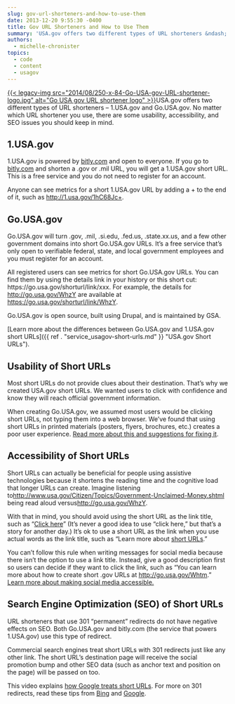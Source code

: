 ```yaml
---
slug: gov-url-shorteners-and-how-to-use-them
date: 2013-12-20 9:55:30 -0400
title: Gov URL Shorteners and How to Use Them
summary: 'USA.gov offers two different types of URL shorteners &ndash; 1.USA.gov and Go.USA.gov. No matter which URL shortener you use, there are some usability, accessibility, and SEO issues you should keep in mind. 1.USA.gov 1.USA.gov is powered by bitly.com and open to everyone. If you go to bitly.com and shorten a'
authors:
  - michelle-chronister
topics:
  - code
  - content
  - usagov
---
```


[{{< legacy-img src="2014/08/250-x-84-Go-USA-gov-URL-shortener-logo.jpg" alt="Go USA gov URL shortener logo" >}}](https://s3.amazonaws.com/digitalgov/_legacy-img/2013/12/GoUSA_logo.png)USA.gov offers two different types of URL shorteners – 1.USA.gov and Go.USA.gov. No matter which URL shortener you use, there are some usability, accessibility, and SEO issues you should keep in mind.

## 1.USA.gov

<p dir="ltr">
  1.USA.gov is powered by <a href="http://bitly.com/">bitly.com</a> and open to everyone. If you go to <a href="http://bitly.com/">bitly.com</a> and shorten a .gov or .mil URL, you will get a 1.USA.gov short URL. This is a free service and you do not need to register for an account.
</p>

<p dir="ltr">
   Anyone can see metrics for a short 1.USA.gov URL by adding a + to the end of it, such as <a href="http://1.usa.gov/1hC68Jc+">http://1.usa.gov/1hC68Jc+</a>.
</p>

## Go.USA.gov

<p dir="ltr">
  Go.USA.gov will turn .gov, .mil, .si.edu, .fed.us, .state.xx.us, and a few other government domains into short Go.USA.gov URLs. It’s a free service that’s only open to verifiable federal, state, and local government employees and you must register for an account.
</p>

<p dir="ltr">
  All registered users can see metrics for short Go.USA.gov URLs. You can find them by using the details link in your history or this short cut: https://go.usa.gov/shorturl/link/xxx. For example, the details for <a href="http://go.usa.gov/WhzY">http://go.usa.gov/WhzY</a> are available at <a href="https://go.usa.gov/shorturl/link/WhzY">https://go.usa.gov/shorturl/link/WhzY</a>.
</p>

Go.USA.gov is open source, built using Drupal, and is maintained by GSA.

[Learn more about the differences between Go.USA.gov and 1.USA.gov short URLs]({{ ref . "service_usagov-short-urls.md" }} "USA.gov Short URLs").

## Usability of Short URLs

Most short URLs do not provide clues about their destination. That’s why we created USA.gov short URLs. We wanted users to click with confidence and know they will reach official government information.

<div>
  <p dir="ltr">
     When creating Go.USA.gov, we assumed most users would be clicking short URLs, not typing them into a web browser. We’ve found that using short URLs in printed materials (posters, flyers, brochures, etc.) creates a poor user experience. <a href="http://go.usa.gov/node/14">Read more about this and suggestions for fixing it</a>.
  </p>
  
  <h2>
    Accessibility of Short URLs
  </h2>
  
  <p dir="ltr">
    Short URLs can actually be beneficial for people using assistive technologies because it shortens the reading time and the cognitive load that longer URLs can create. Imagine listening to<a href="http://www.usa.gov/Citizen/Topics/Government-Unclaimed-Money.shtml">http://www.usa.gov/Citizen/Topics/Government-Unclaimed-Money.shtml</a> being read aloud versus<a href="http://go.usa.gov/WhzY">http://go.usa.gov/WhzY</a>.
  </p>
  
  <p dir="ltr">
     With that in mind, you should avoid using the short URL as the link title, such as “<a title="USA.gov Short URLs" href="{{ ref . "service_usagov-short-urls.md" }}">Click here</a>” (It’s never a good idea to use “click here,” but that’s a story for another day.) It’s ok to use a short URL as the link when you use actual words as the link title, such as “Learn more about <a title="USA.gov Short URLs" href="{{ ref . "service_usagov-short-urls.md" }}">short URLs</a>.”
  </p>
  
  <p dir="ltr">
     You can’t follow this rule when writing messages for social media because there isn’t the option to use a link title. Instead, give a good description first so users can decide if they want to click the link, such as “You can learn more about how to create short .gov URLs at <a title="USA.gov Short URLs" href="{{ ref . "service_usagov-short-urls.md" }}">http://go.usa.gov/Whtm</a>.” <a title="5 Myths About Social Media Accessibility" href="{{ ref . "2013-06-26-5-myths-about-social-media-accessibility-2.md" }}">Learn more about making social media accessible.</a>
  </p>
  
  <h2>
    Search Engine Optimization (SEO) of Short URLs
  </h2>
  
  <p dir="ltr">
    URL shorteners that use 301 “permanent” redirects do not have negative effects on SEO. Both Go.USA.gov and bitly.com (the service that powers 1.USA.gov) use this type of redirect.
  </p>
  
  <p dir="ltr">
    Commercial search engines treat short URLs with 301 redirects just like any other link. The short URL’s destination page will receive the social promotion bump and other SEO data (such as anchor text and position on the page) will be passed on too.
  </p>
  
  <p dir="ltr">
    This video explains <a href="http://www.youtube.com/watch?v=QMkltd6dZzU">how Google treats short URLs</a>. For more on 301 redirects, read these tips from <a href="http://www.bing.com/blogs/site_blogs/b/webmaster/archive/2011/10/06/managing-redirects-301s-302s-and-canonicals.aspx">Bing</a> and <a href="https://support.google.com/webmasters/answer/93633">Google</a>.
  </p>
</div>
